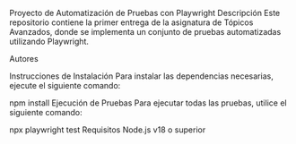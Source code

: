 Proyecto de Automatización de Pruebas con Playwright
Descripción
Este repositorio contiene la primer entrega de la asignatura de Tópicos Avanzados, donde se implementa un conjunto de pruebas automatizadas utilizando Playwright.

Autores

Instrucciones de Instalación
Para instalar las dependencias necesarias, ejecute el siguiente comando:

npm install
Ejecución de Pruebas
Para ejecutar todas las pruebas, utilice el siguiente comando:

npx playwright test
Requisitos
Node.js v18 o superior
